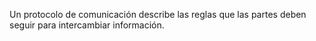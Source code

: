 Un protocolo de comunicación describe las reglas que las partes deben seguir para intercambiar información.